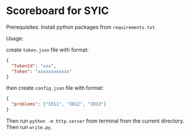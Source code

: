 # Scoreboard for SYIC

Prerequisites:
Install python packages from `requirements.txt`.

Usage:

create `token.json` file with format:
```json
{
  "TokenId": "xxx",
  "Token": "xxxxxxxxxxxx"
}
```
then create `config.json` file with format:
```json
{
  "problems": ["I011", "I012", "I013"]
}
```

Then run `python -m http.server` from terminal from the current directory.
Then run `write.py`.
